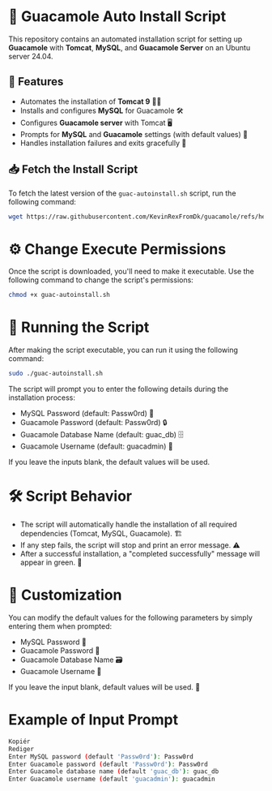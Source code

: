 # 🥑 Guacamole Auto Install Script

This repository contains an automated installation script for setting up **Guacamole** with **Tomcat**, **MySQL**, and **Guacamole Server** on an Ubuntu server 24.04.

## 🔧 Features

- Automates the installation of **Tomcat 9** 🐱‍💻
- Installs and configures **MySQL** for Guacamole 🛠️
- Configures **Guacamole server** with Tomcat 🖥️
- Prompts for **MySQL** and **Guacamole** settings (with default values) 📝
- Handles installation failures and exits gracefully 🚨

## 📥 Fetch the Install Script

To fetch the latest version of the `guac-autoinstall.sh` script, run the following command:

```bash
wget https://raw.githubusercontent.com/KevinRexFromDk/guacamole/refs/heads/main/guac-autoinstall.sh -O guac-autoinstall.sh
```

# ⚙️ Change Execute Permissions
Once the script is downloaded, you'll need to make it executable. Use the following command to change the script's permissions:

```bash
chmod +x guac-autoinstall.sh
```

# 🚀 Running the Script
After making the script executable, you can run it using the following command:

```bash
sudo ./guac-autoinstall.sh
```

The script will prompt you to enter the following details during the installation process:
 - MySQL Password (default: Passw0rd) 🔑
 - Guacamole Password (default: Passw0rd) 🔒
 - Guacamole Database Name (default: guac_db) 🗄️
 - Guacamole Username (default: guacadmin) 👤

If you leave the inputs blank, the default values will be used.

# 🛠️ Script Behavior
 - The script will automatically handle the installation of all required dependencies (Tomcat, MySQL, Guacamole). 🏗️
 - If any step fails, the script will stop and print an error message. ⚠️
 - After a successful installation, a "completed successfully" message will appear in green. 🎉

# 🔧 Customization
You can modify the default values for the following parameters by simply entering them when prompted:
 - MySQL Password 💬
 - Guacamole Password 🔐
 - Guacamole Database Name 🗃️
 - Guacamole Username 👤

If you leave the input blank, default values will be used. 📜

# Example of Input Prompt
```bash
Kopiér
Rediger
Enter MySQL password (default 'Passw0rd'): Passw0rd
Enter Guacamole password (default 'Passw0rd'): Passw0rd
Enter Guacamole database name (default 'guac_db'): guac_db
Enter Guacamole username (default 'guacadmin'): guacadmin
```
